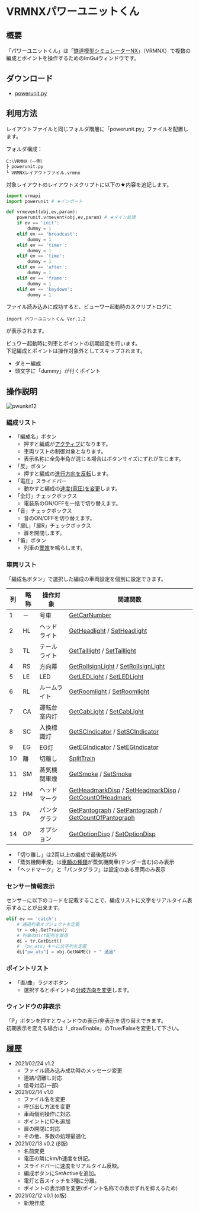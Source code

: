 # VRMNXパワーユニットくん

## 概要
「パワーユニットくん」は「[鉄道模型シミュレーターNX](http://www.imagic.co.jp/hobby/products/vrmnx/ "鉄道模型シミュレーターNX")」（VRMNX）で複数の編成とポイントを操作するためのImGuiウィンドウです。  

## ダウンロード
- [powerunit.py](https://raw.githubusercontent.com/CaldiaNX/vrmnx-ugokunndesu/main/powerunit.py)

## 利用方法
レイアウトファイルと同じフォルダ階層に「powerunit.py」ファイルを配置します。  

フォルダ構成：
```
C:\VRMNX（一例）
├ powerunit.py
└ VRMNXレイアウトファイル.vrmnx
```

対象レイアウトのレイアウトスクリプトに以下の★内容を追記します。  

```py
import vrmapi
import powerunit # ★インポート

def vrmevent(obj,ev,param):
    powerunit.vrmevent(obj,ev,param) # ★メイン処理
    if ev == 'init':
        dummy = 1
    elif ev == 'broadcast':
        dummy = 1
    elif ev == 'timer':
        dummy = 1
    elif ev == 'time':
        dummy = 1
    elif ev == 'after':
        dummy = 1
    elif ev == 'frame':
        dummy = 1
    elif ev == 'keydown':
        dummy = 1
```

ファイル読み込みに成功すると、ビューワー起動時のスクリプトログに

```
import パワーユニットくん Ver.1.2
```

が表示されます。

ビュワー起動時に列車とポイントの初期設定を行います。  
下記編成とポイントは操作対象外としてスキップされます。

- ダミー編成
- 頭文字に「dummy」が付くポイント

## 操作説明

![pwunkn12](https://user-images.githubusercontent.com/66538961/109386008-1bb7e500-793b-11eb-8f2e-b59e02f9ac4d.png)

### 編成リスト
- 「編成名」ボタン
  - 押すと編成が[アクティブ](https://vrmcloud.net/nx/script/script/train/SetActive.html)になります。
  - 車両リストの制御対象となります。
  - 表示名称に全角半角が混じる場合はボタンサイズにずれが生じます。
- 「反」ボタン
  - 押すと編成の[進行方向を反転](https://vrmcloud.net/nx/script/script/train/Turn.html)します。
- 「電圧」スライドバー
  - 動かすと編成の[速度(電圧)を変更](https://vrmcloud.net/nx/script/script/train/SetVoltage.html)します。
- 「全灯」チェックボックス
  - 電装系のON/OFFを一括で切り替えます。
- 「音」チェックボックス
  - 音のON/OFFを切り替えます。
- 「扉L」「扉R」チェックボックス
  - 扉を開閉します。
- 「笛」ボタン
  - 列車の[警笛](https://vrmcloud.net/nx/script/script/train/PlayHorn.html)を鳴らします。

### 車両リスト
「編成名ボタン」で選択した編成の車両設定を個別に設定できます。

|列|略称|操作対象|関連関数|
|--|----|--------|--------|
| 1|－|号車        |[GetCarNumber](https://vrmcloud.net/nx/script/script/car/GetCarNumber.html)|
| 2|HL|ヘッドライト|[GetHeadlight](https://vrmcloud.net/nx/script/script/car/GetHeadlight.html) / [SetHeadlight](https://vrmcloud.net/nx/script/script/car/SetHeadlight.html)|
| 3|TL|テールライト|[GetTaillight](https://vrmcloud.net/nx/script/script/car/GetTaillight.html) / [SetTaillight](https://vrmcloud.net/nx/script/script/car/SetTaillight.html)|
| 4|RS|方向幕      |[GetRollsignLight](https://vrmcloud.net/nx/script/script/car/GetRollsignLight.html) / [SetRollsignLight](https://vrmcloud.net/nx/script/script/car/SetRollsignLight.html)|
| 5|LE|LED         |[GetLEDLight](https://vrmcloud.net/nx/script/script/car/GetLEDLight.html) / [SetLEDLight](https://vrmcloud.net/nx/script/script/car/SetLEDLight.html)|
| 6|RL|ルームライト|[GetRoomlight](https://vrmcloud.net/nx/script/script/car/GetRoomlight.html) / [SetRoomlight](https://vrmcloud.net/nx/script/script/car/SetRoomlight.html)|
| 7|CA|運転台室内灯|[GetCabLight](https://vrmcloud.net/nx/script/script/car/GetCabLight.html) / [SetCabLight](https://vrmcloud.net/nx/script/script/car/SetCabLight.html)|
| 8|SC|入換標識灯  |[GetSCIndicator](https://vrmcloud.net/nx/script/script/car/GetSCIndicator.html) / [SetSCIndicator](https://vrmcloud.net/nx/script/script/car/SetSCIndicator.html)|
| 9|EG|EG灯        |[GetEGIndicator](https://vrmcloud.net/nx/script/script/car/GetEGIndicator.html) / [SetEGIndicator](https://vrmcloud.net/nx/script/script/car/SetEGIndicator.html)|
|10|離|切離し      |[SplitTrain](https://vrmcloud.net/nx/script/script/train/SplitTrain.html)|
|11|SM|蒸気機関車煙|[GetSmoke](https://vrmcloud.net/nx/script/script/car/GetSmoke.html) / [SetSmoke](https://vrmcloud.net/nx/script/script/car/SetSmoke.html)|
|12|HM|ヘッドマーク|[GetHeadmarkDisp](https://vrmcloud.net/nx/script/script/car/GetHeadmarkDisp.html) / [SetHeadmarkDisp](https://vrmcloud.net/nx/script/script/car/SetHeadmarkDisp.html) / [GetCountOfHeadmark](https://vrmcloud.net/nx/script/script/car/GetCountOfHeadmark.html)|
|13|PA|パンタグラフ|[GetPantograph](https://vrmcloud.net/nx/script/script/car/GetPantograph.html) / [SetPantograph](https://vrmcloud.net/nx/script/script/car/SetPantograph.html) / [GetCountOfPantograph](https://vrmcloud.net/nx/script/script/car/GetCountOfPantograph.html)|
|14|OP|オプション  |[GetOptionDisp](https://vrmcloud.net/nx/script/script/car/GetOptionDisp.html) / [SetOptionDisp](https://vrmcloud.net/nx/script/script/car/SetOptionDisp.html)|

- 「切り離し」は2両以上の編成で最後尾以外
- 「蒸気機関車煙」は[車輌の種類](https://vrmcloud.net/nx/script/script/car/GetCarType.html)が蒸気機関車(テンダー含む)のみ表示  
- 「ヘッドマーク」と「パンタグラフ」は設定のある車両のみ表示

### センサー情報表示
センサーに以下のコードを記載することで、編成リストに文字をリアルタイム表示することが出来ます。

```py
elif ev == 'catch':
    # 通過列車オブジェクトを定義
    tr = obj.GetTrain()
    # 列車のDict配列を取得
    di = tr.GetDict()
    # 「pw_ats」キーに文字列を定義
    di["pw_ats"] = obj.GetNAME() + " 通過"
```

### ポイントリスト
- 「直/曲」ラジオボタン
  - 選択するとポイントの[分岐方向を変更](https://vrmcloud.net/nx/script/script/point/SetBranch.html)します。

### ウィンドウの非表示
「P」ボタンを押すとウィンドウの表示/非表示を切り替えできます。  
初期表示を変える場合は「_drawEnable」のTrue/Falseを変更して下さい。

## 履歴
- 2021/02/24 v1.2
  - ファイル読み込み成功時のメッセージ変更
  - 連結/切離し対応
  - 信号対応(一部)
- 2021/02/14 v1.0
  - ファイル名を変更
  - 呼び出し方法を変更
  - 車両個別操作に対応
  - ポイントにIDも追加
  - 扉の開閉に対応
  - その他、多数の処理最適化
- 2021/02/13 v0.2 (β版)
  - 名前変更
  - 電圧の隣にkm/h速度を併記。
  - スライドバーに速度をリアルタイム反映。
  - 編成ボタンにSetActiveを追加。
  - 電灯と音スイッチを3種に分離。
  - ポイントの表示順を変更(ポイント名称での表示ずれを抑えるため)
- 2021/02/12 v0.1 (α版)
  - 新規作成

